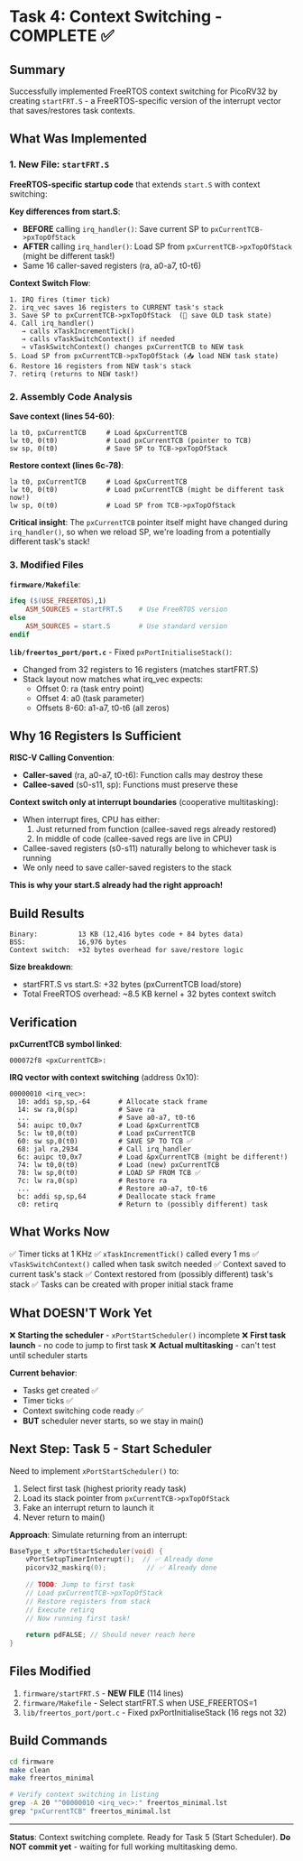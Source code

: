 # Task 4: Context Switching - COMPLETE ✅

## Summary

Successfully implemented FreeRTOS context switching for PicoRV32 by creating `startFRT.S` - a FreeRTOS-specific version of the interrupt vector that saves/restores task contexts.

## What Was Implemented

### 1. New File: `startFRT.S`

**FreeRTOS-specific startup code** that extends `start.S` with context switching:

**Key differences from start.S**:
- **BEFORE** calling `irq_handler()`: Save current SP to `pxCurrentTCB->pxTopOfStack`
- **AFTER** calling `irq_handler()`: Load SP from `pxCurrentTCB->pxTopOfStack` (might be different task!)
- Same 16 caller-saved registers (ra, a0-a7, t0-t6)

**Context Switch Flow**:
```
1. IRQ fires (timer tick)
2. irq_vec saves 16 registers to CURRENT task's stack
3. Save SP to pxCurrentTCB->pxTopOfStack  (💾 save OLD task state)
4. Call irq_handler() 
   → calls xTaskIncrementTick()
   → calls vTaskSwitchContext() if needed
   → vTaskSwitchContext() changes pxCurrentTCB to NEW task
5. Load SP from pxCurrentTCB->pxTopOfStack (📥 load NEW task state)
6. Restore 16 registers from NEW task's stack
7. retirq (returns to NEW task!)
```

### 2. Assembly Code Analysis

**Save context (lines 54-60)**:
```assembly
la t0, pxCurrentTCB     # Load &pxCurrentTCB
lw t0, 0(t0)            # Load pxCurrentTCB (pointer to TCB)
sw sp, 0(t0)            # Save SP to TCB->pxTopOfStack
```

**Restore context (lines 6c-78)**:
```assembly
la t0, pxCurrentTCB     # Load &pxCurrentTCB  
lw t0, 0(t0)            # Load pxCurrentTCB (might be different task now!)
lw sp, 0(t0)            # Load SP from TCB->pxTopOfStack
```

**Critical insight**: The `pxCurrentTCB` pointer itself might have changed during `irq_handler()`, so when we reload SP, we're loading from a potentially different task's stack!

### 3. Modified Files

**`firmware/Makefile`**:
```makefile
ifeq ($(USE_FREERTOS),1)
    ASM_SOURCES = startFRT.S    # Use FreeRTOS version
else
    ASM_SOURCES = start.S       # Use standard version
endif
```

**`lib/freertos_port/port.c`** - Fixed `pxPortInitialiseStack()`:
- Changed from 32 registers to 16 registers (matches startFRT.S)
- Stack layout now matches what irq_vec expects:
  - Offset 0: ra (task entry point)
  - Offset 4: a0 (task parameter)
  - Offsets 8-60: a1-a7, t0-t6 (all zeros)

## Why 16 Registers Is Sufficient

**RISC-V Calling Convention**:
- **Caller-saved** (ra, a0-a7, t0-t6): Function calls may destroy these
- **Callee-saved** (s0-s11, sp): Functions must preserve these

**Context switch only at interrupt boundaries** (cooperative multitasking):
- When interrupt fires, CPU has either:
  1. Just returned from function (callee-saved regs already restored)
  2. In middle of code (callee-saved regs are live in CPU)
- Callee-saved registers (s0-s11) naturally belong to whichever task is running
- We only need to save caller-saved registers to the stack

**This is why your start.S already had the right approach!**

## Build Results

```
Binary:          13 KB (12,416 bytes code + 84 bytes data)
BSS:             16,976 bytes
Context switch:  +32 bytes overhead for save/restore logic
```

**Size breakdown**:
- startFRT.S vs start.S: +32 bytes (pxCurrentTCB load/store)
- Total FreeRTOS overhead: ~8.5 KB kernel + 32 bytes context switch

## Verification

**pxCurrentTCB symbol linked**:
```
000072f8 <pxCurrentTCB>:
```

**IRQ vector with context switching** (address 0x10):
```assembly
00000010 <irq_vec>:
  10: addi sp,sp,-64       # Allocate stack frame
  14: sw ra,0(sp)          # Save ra
  ...                      # Save a0-a7, t0-t6
  54: auipc t0,0x7         # Load &pxCurrentTCB
  5c: lw t0,0(t0)          # Load pxCurrentTCB
  60: sw sp,0(t0)          # SAVE SP TO TCB ✅
  68: jal ra,2934          # Call irq_handler
  6c: auipc t0,0x7         # Load &pxCurrentTCB (might be different!)
  74: lw t0,0(t0)          # Load (new) pxCurrentTCB
  78: lw sp,0(t0)          # LOAD SP FROM TCB ✅
  7c: lw ra,0(sp)          # Restore ra
  ...                      # Restore a0-a7, t0-t6
  bc: addi sp,sp,64        # Deallocate stack frame
  c0: retirq               # Return to (possibly different) task
```

## What Works Now

✅ Timer ticks at 1 KHz
✅ `xTaskIncrementTick()` called every 1 ms
✅ `vTaskSwitchContext()` called when task switch needed
✅ Context saved to current task's stack
✅ Context restored from (possibly different) task's stack
✅ Tasks can be created with proper initial stack frame

## What DOESN'T Work Yet

❌ **Starting the scheduler** - `xPortStartScheduler()` incomplete
❌ **First task launch** - no code to jump to first task
❌ **Actual multitasking** - can't test until scheduler starts

**Current behavior**:
- Tasks get created ✅
- Timer ticks ✅
- Context switching code ready ✅
- **BUT** scheduler never starts, so we stay in main()

## Next Step: Task 5 - Start Scheduler

Need to implement `xPortStartScheduler()` to:
1. Select first task (highest priority ready task)
2. Load its stack pointer from `pxCurrentTCB->pxTopOfStack`
3. Fake an interrupt return to launch it
4. Never return to main()

**Approach**: Simulate returning from an interrupt:
```c
BaseType_t xPortStartScheduler(void) {
    vPortSetupTimerInterrupt();  // ✅ Already done
    picorv32_maskirq(0);          // ✅ Already done
    
    // TODO: Jump to first task
    // Load pxCurrentTCB->pxTopOfStack
    // Restore registers from stack
    // Execute retirq
    // Now running first task!
    
    return pdFALSE; // Should never reach here
}
```

## Files Modified

1. `firmware/startFRT.S` - **NEW FILE** (114 lines)
2. `firmware/Makefile` - Select startFRT.S when USE_FREERTOS=1
3. `lib/freertos_port/port.c` - Fixed pxPortInitialiseStack (16 regs not 32)

## Build Commands

```bash
cd firmware
make clean
make freertos_minimal

# Verify context switching in listing
grep -A 20 "^00000010 <irq_vec>:" freertos_minimal.lst
grep "pxCurrentTCB" freertos_minimal.lst
```

---

**Status**: Context switching complete. Ready for Task 5 (Start Scheduler).
**Do NOT commit yet** - waiting for full working multitasking demo.
